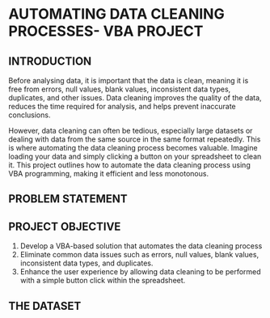 # AUTOMATING DATA CLEANING PROCESSES- VBA PROJECT

## INTRODUCTION

Before analysing data, it is important that the data is clean, meaning it is free from errors, null values, blank values, inconsistent data types, duplicates, and other issues. 
Data cleaning improves the quality of the data, reduces the time required for analysis, and helps prevent inaccurate conclusions.

  However, data cleaning can often be tedious, especially large datasets or dealing with data from the same source in the same format repeatedly. This is where automating the data cleaning process becomes valuable.
Imagine loading your data and simply clicking a button on your spreadsheet to clean it. 
This project outlines how to automate the data cleaning process using VBA programming, making it efficient and less monotonous.

## PROBLEM STATEMENT


## PROJECT OBJECTIVE

1. Develop a VBA-based solution that automates the data cleaning process
2. Eliminate common data issues such as errors, null values, blank values, inconsistent data types, and duplicates.
3. Enhance the user experience by allowing data cleaning to be performed with a simple button click within the spreadsheet.


## THE DATASET

